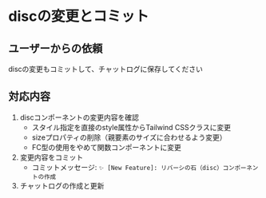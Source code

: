 # discの変更とコミット
## ユーザーからの依頼
discの変更もコミットして、チャットログに保存してください
## 対応内容
1. discコンポーネントの変更内容を確認
   - スタイル指定を直接のstyle属性からTailwind CSSクラスに変更
   - sizeプロパティの削除（親要素のサイズに合わせるよう変更）
   - FC型の使用をやめて関数コンポーネントに変更
2. 変更内容をコミット
   - コミットメッセージ: `✨ [New Feature]: リバーシの石（disc）コンポーネントの作成`
3. チャットログの作成と更新